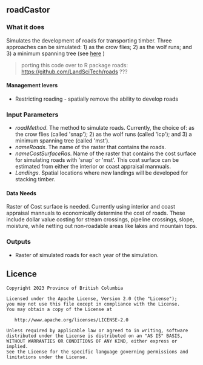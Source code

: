 ## roadCastor

### What it does

Simulates the development of roads for transporting timber. Three approaches can be simulated: 1) as the crow flies; 2) as the wolf runs; and 3) a minimum spanning tree (see [here](https://github.com/bcgov/castor/blob/master/reports/roads/draft-CLUS-roads.md) )

>porting this code over to R package roads: https://github.com/LandSciTech/roads ???

#### Management levers

* Restricting roading - spatially remove the ability to develop roads 

### Input Parameters

* *roadMethod*. The method to simulate roads. Currently, the choice of: as the crow flies (called 'snap'); 2) as the wolf runs (called 'lcp'); and 3) a minimum spanning tree (called 'mst').
* *nameRoads*. The name of the raster that contains the roads.
* *nameCostSurfaceRas*. Name of the raster that contains the cost surface for simulating roads with 'snap' or 'mst'. This cost surface can be estimated from either the interior or coast appraisal mannuals.
* *Landings*. Spatial locations where new landings will be developed for stacking timber.

#### Data Needs

Raster of Cost surface is needed. Currently using interior and coast appraisal mannuals to economically determine the cost of roads. These include dollar value costing for stream crossings, pipeline crossings, slope, moisture, while netting out non-roadable areas like lakes and mountain tops. 

### Outputs

* Raster of simulated roads for each year of the simulation.

## Licence

    Copyright 2023 Province of British Columbia

    Licensed under the Apache License, Version 2.0 (the "License");
    you may not use this file except in compliance with the License.
    You may obtain a copy of the License at

       http://www.apache.org/licenses/LICENSE-2.0

    Unless required by applicable law or agreed to in writing, software
    distributed under the License is distributed on an "AS IS" BASIS,
    WITHOUT WARRANTIES OR CONDITIONS OF ANY KIND, either express or implied.
    See the License for the specific language governing permissions and
    limitations under the License.